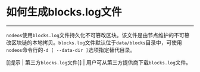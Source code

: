 # 如何生成blocks.log文件
---

`nodeos`使用`blocks.log`文件持久化不可篡改区块。该文件是由节点维护的不可篡改区块链的本地拷贝。`blocks.log`文件默认位于`data/blocks`目录中，可使用`nodeos`命令行的`-d [ --data-dir ]`选项指定替代目录。

[[提示 | 第三方`blocks.log`文件]]
| 用户可从第三方提供商下载`blocks.log`文件。
